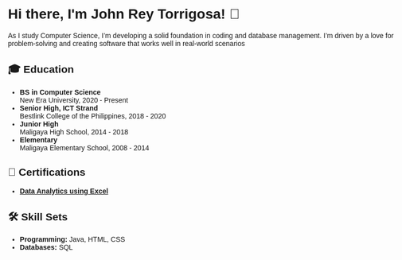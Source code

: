 <!DOCTYPE html>
<html lang="en">
<head>
  <meta charset="UTF-8">
  <meta name="viewport" content="width=device-width, initial-scale=1.0">
  
</head>
<body style="font-family: Arial, sans-serif; max-width: 800px; margin: auto; padding: 20px;">
  <h1>Hi there, I'm John Rey Torrigosa! 👋</h1>
  <p>As I study Computer Science, I’m developing a solid foundation in coding and database management. I’m driven by a love for problem-solving and creating software that works well in real-world scenarios</p>

  <h2>🎓 Education</h2>
  <ul>
    <li><strong>BS in Computer Science</strong><br>
        New Era University, 2020 - Present</li>
    <li><strong>Senior High, ICT Strand</strong><br>
        Bestlink College of the Philippines, 2018 - 2020</li>
    <li><strong>Junior High</strong><br>
        Maligaya High School, 2014 - 2018</li>
    <li><strong>Elementary</strong><br>
        Maligaya Elementary School, 2008 - 2014</li>
  </ul>

  <h2>📜 Certifications</h2>
  <ul>
    <li><strong><a href="https://verify.mygreatlearning.com/ZURFMQRR" target="_blank">Data Analytics using Excel</a></strong></li>
  </ul>

  <h2>🛠️ Skill Sets</h2>
  <ul>
    <li><strong>Programming:</strong> Java, HTML, CSS</li>
    <li><strong>Databases:</strong> SQL</li>
  </ul>

</body>
</html>
